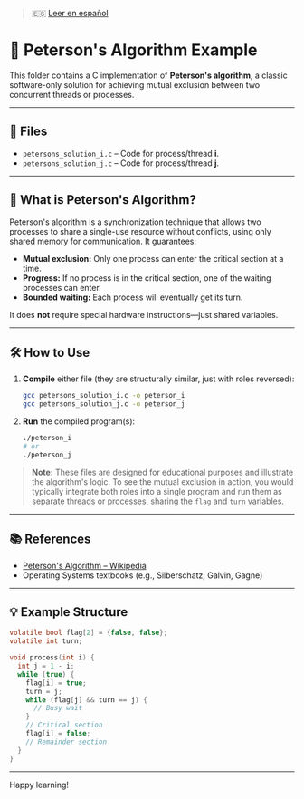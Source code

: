> 🇪🇸 [Leer en español](README.es.md)

# 🧩 Peterson's Algorithm Example

This folder contains a C implementation of **Peterson's algorithm**, a classic software-only solution for achieving mutual exclusion between two concurrent threads or processes.

---

## 📄 Files

- `petersons_solution_i.c` – Code for process/thread **i**.
- `petersons_solution_j.c` – Code for process/thread **j**.

---

## 📝 What is Peterson's Algorithm?

Peterson's algorithm is a synchronization technique that allows two processes to share a single-use resource without conflicts, using only shared memory for communication. It guarantees:

- **Mutual exclusion:** Only one process can enter the critical section at a time.
- **Progress:** If no process is in the critical section, one of the waiting processes can enter.
- **Bounded waiting:** Each process will eventually get its turn.

It does **not** require special hardware instructions—just shared variables.

---

## 🛠️ How to Use

1. **Compile** either file (they are structurally similar, just with roles reversed):

   ```bash
   gcc petersons_solution_i.c -o peterson_i
   gcc petersons_solution_j.c -o peterson_j
   ```

2. **Run** the compiled program(s):

   ```bash
   ./peterson_i
   # or
   ./peterson_j
   ```

> **Note:** These files are designed for educational purposes and illustrate the algorithm's logic. To see the mutual exclusion in action, you would typically integrate both roles into a single program and run them as separate threads or processes, sharing the `flag` and `turn` variables.

---

## 📚 References

- [Peterson's Algorithm – Wikipedia](https://en.wikipedia.org/wiki/Peterson%27s_algorithm)
- Operating Systems textbooks (e.g., Silberschatz, Galvin, Gagne)

---

## 💡 Example Structure

```c
volatile bool flag[2] = {false, false};
volatile int turn;

void process(int i) {
  int j = 1 - i;
  while (true) {
    flag[i] = true;
    turn = j;
    while (flag[j] && turn == j) {
      // Busy wait
    }
    // Critical section
    flag[i] = false;
    // Remainder section
  }
}
```

---

Happy learning!
